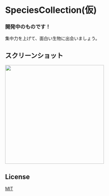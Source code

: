 # SpeciesCollection(仮)

### 開発中のものです！

集中力を上げて、面白い生物に出会いましょう。

## スクリーンショット

<img src="https://user-images.githubusercontent.com/48979946/82465806-a5a86700-9afa-11ea-9429-424c712e05e2.png" height=320>

## License
[MIT](https://choosealicense.com/licenses/mit/)
